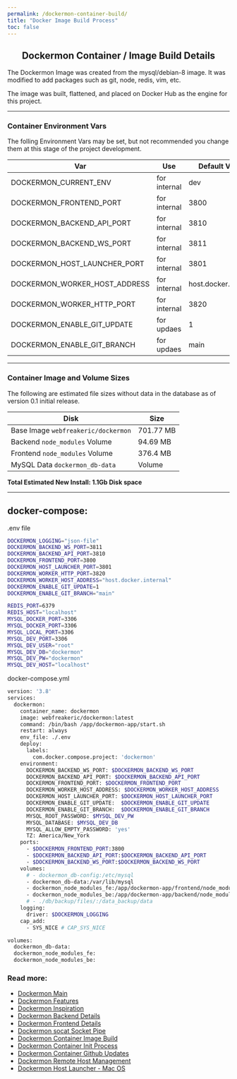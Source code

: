```yaml
---
permalink: /dockermon-container-build/
title: "Docker Image Build Process"
toc: false
---
```

<h2 align="center">
 Dockermon Container / Image Build Details
</h2>

The Dockermon Image was created from the mysql/debian-8 image. It was modified to add packages such as git, node, redis, vim, etc. 

The image was built, flattened, and placed on Docker Hub as the engine for this project.

<hr />

### Container Environment Vars

The folling Environment Vars may be set, but not recommended you change them at this stage of the project development.


| Var      |  Use  | Default Value |
| ----------- | ----------- |  ----------- |
| DOCKERMON_CURRENT_ENV | for internal | dev |
| DOCKERMON_FRONTEND_PORT | for internal | 3800 |
| DOCKERMON_BACKEND_API_PORT | for internal | 3810 |
| DOCKERMON_BACKEND_WS_PORT | for internal | 3811 |
| DOCKERMON_HOST_LAUNCHER_PORT | for internal | 3801 |
| DOCKERMON_WORKER_HOST_ADDRESS | for internal | host.docker.internal |
| DOCKERMON_WORKER_HTTP_PORT | for internal | 3820 | 
| DOCKERMON_ENABLE_GIT_UPDATE | for updaes | 1 | 
| DOCKERMON_ENABLE_GIT_BRANCH | for updaes | main | 


<hr />

### Container Image and Volume Sizes

The following are estimated file sizes without data in the database as of version 0.1 initial release.

| Disk      | Size  |
| ----------- | ----------- |
| Base Image `webfreakeric/dockermon` | 701.77 MB |
| Backend `node_modules` Volume | 94.69 MB |
| Frontend `node_modules` Volume | 376.4 MB |
| MySQL Data `dockermon_db-data` | Volume | 0 MB |

<b>Total Estimated New Install: 1.1Gb Disk space</b>

<hr />

## docker-compose:

.env file

``` bash
DOCKERMON_LOGGING="json-file"
DOCKERMON_BACKEND_WS_PORT=3811
DOCKERMON_BACKEND_API_PORT=3810
DOCKERMON_FRONTEND_PORT=3800
DOCKERMON_HOST_LAUNCHER_PORT=3801
DOCKERMON_WORKER_HTTP_PORT=3820
DOCKERMON_WORKER_HOST_ADDRESS="host.docker.internal"
DOCKERMON_ENABLE_GIT_UPDATE=1
DOCKERMON_ENABLE_GIT_BRANCH="main"

REDIS_PORT=6379
REDIS_HOST="localhost"
MYSQL_DOCKER_PORT=3306
MYSQL_DOCKER_PORT=3306
MYSQL_LOCAL_PORT=3306
MYSQL_DEV_PORT=3306
MYSQL_DEV_USER="root"
MYSQL_DEV_DB="dockermon"
MYSQL_DEV_PW="dockermon"
MYSQL_DEV_HOST="localhost"
```

docker-compose.yml

``` bash
version: '3.8'
services:
  dockermon:
    container_name: dockermon
    image: webfreakeric/dockermon:latest
    command: /bin/bash /app/dockermon-app/start.sh
    restart: always
    env_file: ./.env
    deploy:
      labels:
        com.docker.compose.project: 'dockermon'
    environment:
      DOCKERMON_BACKEND_WS_PORT: $DOCKERMON_BACKEND_WS_PORT
      DOCKERMON_BACKEND_API_PORT: $DOCKERMON_BACKEND_API_PORT
      DOCKERMON_FRONTEND_PORT: $DOCKERMON_FRONTEND_PORT
      DOCKERMON_WORKER_HOST_ADDRESS: $DOCKERMON_WORKER_HOST_ADDRESS
      DOCKERMON_HOST_LAUNCHER_PORT: $DOCKERMON_HOST_LAUNCHER_PORT
      DOCKERMON_ENABLE_GIT_UPDATE:  $DOCKERMON_ENABLE_GIT_UPDATE
      DOCKERMON_ENABLE_GIT_BRANCH:  $DOCKERMON_ENABLE_GIT_BRANCH
      MYSQL_ROOT_PASSWORD: $MYSQL_DEV_PW
      MYSQL_DATABASE: $MYSQL_DEV_DB
      MYSQL_ALLOW_EMPTY_PASSWORD: 'yes'
      TZ: America/New_York
    ports:
      - $DOCKERMON_FRONTEND_PORT:3800
      - $DOCKERMON_BACKEND_API_PORT:$DOCKERMON_BACKEND_API_PORT
      - $DOCKERMON_BACKEND_WS_PORT:$DOCKERMON_BACKEND_WS_PORT
    volumes:
      # - dockermon_db-config:/etc/mysql
      - dockermon_db-data:/var/lib/mysql
      - dockermon_node_modules_fe:/app/dockermon-app/frontend/node_modules
      - dockermon_node_modules_be:/app/dockermon-app/backend/node_modules
      # - ./db/backup/files/:/data_backup/data
    logging:
      driver: $DOCKERMON_LOGGING
    cap_add:
      - SYS_NICE # CAP_SYS_NICE

volumes:
  dockermon_db-data:
  dockermon_node_modules_fe:
  dockermon_node_modules_be:

```

### Read more:

- [Dockermon Main](/dockermon)
- [Dockermon Features](/dockermon/dockermon-features)
- [Dockermon Inspiration](/dockermon/dockermon-inspiration)
- [Dockermon Backend Details](/dockermon/dockermon-backend)
- [Dockermon Frontend Details](/dockermon/dockermon-frontend)
- [Dockermon socat Socket Pipe](/dockermon/dockermon-socat)
- [Dockermon Container Image Build](/dockermon/dockermon-container-build)
- [Dockermon Container Init Process](/dockermon/dockermon-init)
- [Dockermon Container Github Updates](/dockermon/dockermon-remote-updates)
- [Dockermon Remote Host Management](/dockermon/dockermon-container-remote-hosts)
- [Dockermon Host Launcher - Mac OS](/dockermon/dockermon-host-launcher)
